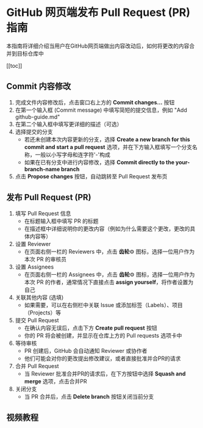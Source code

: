# GitHub 网页端发布 Pull Request (PR) 指南

本指南将详细介绍当用户在GitHub网页端做出内容改动后，如何将更改的内容合并到目标仓库中

[[toc]]

## Commit 内容修改

1. 完成文件内容修改后，点击窗口右上方的 **Commit changes...** 按钮
2. 在第一个输入框 (Commit message) 中填写简短的提交信息，例如 "Add github-guide.md"
3. 在第二个输入框中填写更详细的描述（可选）
4. 选择提交的分支
   - 若还未创建本次内容更新的分支，选择 **Create a new branch for this commit and start a pull request** 选项，并在下方输入框填写一个分支名称，一般以小写字母和连字符'-'构成
   - 如果在已有分支中进行内容修改，选择 **Commit directly to the your-branch-name branch**
5. 点击 **Propose changes** 按钮，自动跳转至 Pull Request 发布页

## 发布 Pull Request (PR)

1. 填写 Pull Request 信息
    - 在标题输入框中填写 PR 的标题
    - 在描述框中详细说明你的更改内容（例如为什么需要这个更改，更改的具体内容等）
2. 设置 Reviewer
    - 在页面右侧一栏的 Reviewers 中，点击 **齿轮**⚙️ 图标，选择一位用户作为本次 PR 的审核员
3. 设置 Assignees
    - 在页面右侧一栏的 Assignees 中，点击 **齿轮**⚙️ 图标，选择一位用户作为本次 PR 的作者，通常情况下直接点击 **assign yourself**，将作者设置为自己
4. 关联其他内容 (选填)
    - 如果需要，可以在右侧栏中关联 Issue 或添加标签（Labels）、项目（Projects）等
5. 提交 Pull Request
    - 在确认内容无误后，点击下方 **Create pull request** 按钮
    - 你的 PR 将会被创建，并显示在仓库上方的 Pull requests 选项卡中
6. 等待审核
    - PR 创建后，GitHub 会自动通知 Reviewer 或协作者
    - 他们可能会对你的更改提出修改建议，或者直接批准并合PR的请求
7. 合并 Pull Request
    - 当 Reviewer 批准合并PR的请求后，在下方按钮中选择 **Squash and merge** 选项，点击合并PR
8. 关闭分支
    - 当 PR 合并后，点击 **Delete branch** 按钮关闭当前分支


## 视频教程

<VideoLinks bilibili="https://www.bilibili.com/video/BV1AiQpYuE1k/" youtube="https://youtu.be/Jp7aMDVXvwM" />
